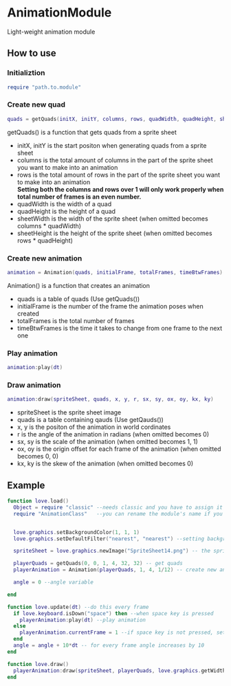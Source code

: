 # AnimationModule
Light-weight animation module


## How to use

### Initializtion
```lua
require "path.to.module"
```

### Create new quad
```lua
quads = getQuads(initX, initY, columns, rows, quadWidth, quadHeight, sheetWidth, sheetHeight)
```
getQuads() is a function that gets quads from a sprite sheet
  - initX, initY is the start positon when generating quads from a sprite sheet
  - columns is the total amount of columns in the part of the sprite sheet you want to make into an animation
  - rows is the total amount of rows in the part of the sprite sheet you want to make into an animation<br>
  **Setting both the columns and rows over 1 will only work properly when total number of frames is an even number.**  
  - quadWidth is the width of a quad
  - quadHeight is the height of a quad
  - sheetWidth is the width of the sprite sheet (when omitted becomes columns * quadWidth)
  - sheetHeight is the height of the sprite sheet (when omitted becomes rows * quadHeight)
  
### Create new animation
```lua
animation = Animation(quads, initialFrame, totalFrames, timeBtwFrames)
```
Animation() is a function that creates an animation
  - quads is a table of quads (Use getQuads())
  - initialFrame is the number of the frame the animation poses when created 
  - totalFrames is the total number of frames
  - timeBtwFrames is the time it takes to change from one frame to the next one

### Play animation
```lua
animation:play(dt)
```

### Draw animation
```lua
animation:draw(spriteSheet, quads, x, y, r, sx, sy, ox, oy, kx, ky)
```
  - spriteSheet is the sprite sheet image
  - quads is a table containing qauds (Use getQauds())
  - x, y is the positon of the animation in world cordinates
  - r is the angle of the animation in radians (when omitted becomes 0)
  - sx, sy is the scale of the animation (when omitted becomes 1, 1)
  - ox, oy is the origin offset for each frame of the animation (when omitted becomes 0, 0)
  - kx, ky is the skew of the animation (when omitted becomes 0)


## Example
```lua
function love.load()
  Object = require "classic" --needs classic and you have to assign it a variable named Object
  require "AnimationClass"   --you can rename the module's name if you want


  love.graphics.setBackgroundColor(1, 1, 1)
  love.graphics.setDefaultFilter("nearest", "nearest") --setting background color and setting filter

  spriteSheet = love.graphics.newImage("SpriteSheet14.png") -- the sprite sheet

  playerQuads = getQuads(0, 0, 1, 4, 32, 32) -- get quads
  playerAnimation = Animation(playerQuads, 1, 4, 1/12) -- create new animation

  angle = 0 --angle variable 

end

function love.update(dt) --do this every frame
  if love.keyboard.isDown("space") then --when space key is pressed
    playerAnimation:play(dt) --play animation
  else
    playerAnimation.currentFrame = 1 --if space key is not pressed, set player animation's current frame to 1
  end
  angle = angle + 10*dt -- for every frame angle increases by 10
end

function love.draw()
  playerAnimation:draw(spriteSheet, playerQuads, love.graphics.getWidth()/2, love.graphics.getHeight()/2, math.rad(angle), 5, 5, 16, 16)--draw animation at the middle of the screen, its pivot on the center of the animation. Also, rotate the animation
end
```
